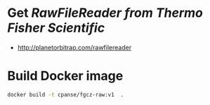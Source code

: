 # Get *RawFileReader from Thermo Fisher Scientific*

- http://planetorbitrap.com/rawfilereader

# Build Docker image

```bash 
docker build -t cpanse/fgcz-raw:v1  .
```


